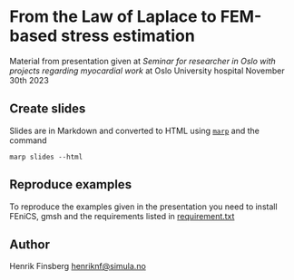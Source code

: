 # From the Law of Laplace to FEM-based stress estimation

Material from presentation given at *Seminar for researcher in Oslo with projects regarding myocardial work* at Oslo University hospital November 30th 2023

## Create slides
Slides are in Markdown and converted to HTML using [`marp`](https://marp.app) and the command
```
marp slides --html
```

## Reproduce examples

To reproduce the examples given in the presentation you need to install FEniCS, gmsh and the requirements listed in [requirement.txt](requirement.txt)



## Author
Henrik Finsberg
henriknf@simula.no
